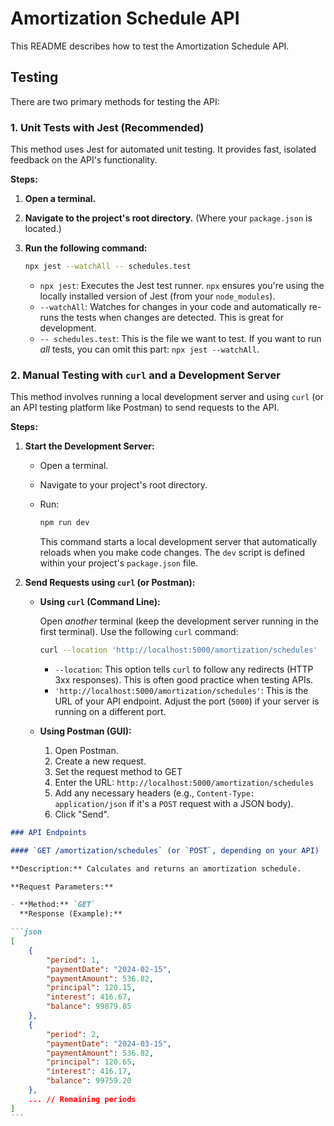 # Amortization Schedule API

This README describes how to test the Amortization Schedule API.

## Testing

There are two primary methods for testing the API:

### 1. Unit Tests with Jest (Recommended)

This method uses Jest for automated unit testing. It provides fast, isolated feedback on the API's functionality.

**Steps:**

1.  **Open a terminal.**
2.  **Navigate to the project's root directory.** (Where your `package.json` is located.)
3.  **Run the following command:**

    ```bash
    npx jest --watchAll -- schedules.test
    ```

    - `npx jest`: Executes the Jest test runner. `npx` ensures you're using the locally installed version of Jest (from your `node_modules`).
    - `--watchAll`: Watches for changes in your code and automatically re-runs the tests when changes are detected. This is great for development.
    - `-- schedules.test`: This is the file we want to test. If you want to run _all_ tests, you can omit this part: `npx jest --watchAll`.

### 2. Manual Testing with `curl` and a Development Server

This method involves running a local development server and using `curl` (or an API testing platform like Postman) to send requests to the API.

**Steps:**

1.  **Start the Development Server:**

    - Open a terminal.
    - Navigate to your project's root directory.
    - Run:

      ```bash
      npm run dev
      ```

      This command starts a local development server that automatically reloads when you make code changes. The `dev` script is defined within your project's `package.json` file.

2.  **Send Requests using `curl` (or Postman):**

    - **Using `curl` (Command Line):**

      Open _another_ terminal (keep the development server running in the first terminal). Use the following `curl` command:

      ```bash
      curl --location 'http://localhost:5000/amortization/schedules'
      ```

      - `--location`: This option tells `curl` to follow any redirects (HTTP 3xx responses). This is often good practice when testing APIs.
      - `'http://localhost:5000/amortization/schedules'`: This is the URL of your API endpoint. Adjust the port (`5000`) if your server is running on a different port.

    - **Using Postman (GUI):**

      1.  Open Postman.
      2.  Create a new request.
      3.  Set the request method to GET
      4.  Enter the URL: `http://localhost:5000/amortization/schedules`
      5.  Add any necessary headers (e.g., `Content-Type: application/json` if it's a `POST` request with a JSON body).
      6.  Click "Send".

````markdown
### API Endpoints

#### `GET /amortization/schedules` (or `POST`, depending on your API)

**Description:** Calculates and returns an amortization schedule.

**Request Parameters:**

- **Method:** `GET`
  **Response (Example):**

```json
[
    {
        "period": 1,
        "paymentDate": "2024-02-15",
        "paymentAmount": 536.82,
        "principal": 120.15,
        "interest": 416.67,
        "balance": 99879.85
    },
    {
        "period": 2,
        "paymentDate": "2024-03-15",
        "paymentAmount": 536.82,
        "principal": 120.65,
        "interest": 416.17,
        "balance": 99759.20
    },
    ... // Remaining periods
]
```
````
